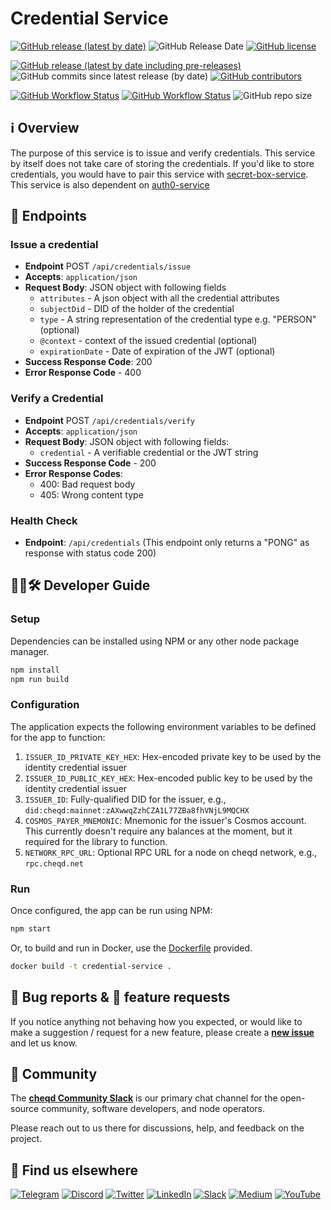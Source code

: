# Credential Service

[![GitHub release (latest by date)](https://img.shields.io/github/v/release/cheqd/credential-service?color=green&label=stable%20release&style=flat-square)](https://github.com/cheqd/credential-service/releases/latest) ![GitHub Release Date](https://img.shields.io/github/release-date/cheqd/credential-service?color=green&style=flat-square) [![GitHub license](https://img.shields.io/github/license/cheqd/credential-service?color=blue&style=flat-square)](https://github.com/cheqd/credential-service/blob/main/LICENSE)

[![GitHub release (latest by date including pre-releases)](https://img.shields.io/github/v/release/cheqd/credential-service?include_prereleases&label=dev%20release&style=flat-square)](https://github.com/cheqd/credential-service/releases/) ![GitHub commits since latest release (by date)](https://img.shields.io/github/commits-since/cheqd/credential-service/latest?style=flat-square) [![GitHub contributors](https://img.shields.io/github/contributors/cheqd/credential-service?label=contributors%20%E2%9D%A4%EF%B8%8F&style=flat-square)](https://github.com/cheqd/credential-service/graphs/contributors)

[![GitHub Workflow Status](https://img.shields.io/github/actions/workflow/status/cheqd/credential-service/dispatch.yml?label=workflows&style=flat-square)](https://github.com/cheqd/credential-service/actions/workflows/dispatch.yml) [![GitHub Workflow Status](https://img.shields.io/github/actions/workflow/status/cheqd/credential-service/codeql.yml?label=CodeQL&style=flat-square)](https://github.com/cheqd/credential-service/actions/workflows/codeql.yml) ![GitHub repo size](https://img.shields.io/github/repo-size/cheqd/credential-service?style=flat-square)

## ℹ️ Overview

The purpose of this service is to issue and verify credentials. This service by itself does not take care of storing the credentials. If you'd like to store credentials, you would have to pair this service with [secret-box-service](https://github.com/cheqd/secret-box-service.git). This service is also dependent on [auth0-service](https://github.com/cheqd/auth0-service)

## 📖 Endpoints

### Issue a credential

- **Endpoint** POST `/api/credentials/issue`
- **Accepts**: `application/json`
- **Request Body**: JSON object with following fields
  - `attributes` - A json object with all the credential attributes
  - `subjectDid` - DID of the holder of the credential
  - `type` - A string representation of the credential type e.g. "PERSON" (optional)
  - `@context` - context of the issued credential (optional)
  - `expirationDate` - Date of expiration of the JWT (optional)
- **Success Response Code**: 200
- **Error Response Code** - 400

### Verify a Credential

- **Endpoint** POST `/api/credentials/verify`
- **Accepts**: `application/json`
- **Request Body**: JSON object with following fields:
  - `credential` - A verifiable credential or the JWT string
- **Success Response Code** - 200
- **Error Response Codes**:
  - 400: Bad request body
  - 405: Wrong content type

### Health Check

- **Endpoint**: `/api/credentials` (This endpoint only returns a "PONG" as response with status code 200)

## 🧑‍💻🛠 Developer Guide

### Setup

Dependencies can be installed using NPM or any other node package manager.

```bash
npm install
npm run build
```

### Configuration

The application expects the following environment variables to be defined for the app to function:

1. `ISSUER_ID_PRIVATE_KEY_HEX`: Hex-encoded private key to be used by the identity credential issuer
2. `ISSUER_ID_PUBLIC_KEY_HEX`: Hex-encoded public key to be used by the identity credential issuer
3. `ISSUER_ID`: Fully-qualified DID for the issuer, e.g., `did:cheqd:mainnet:zAXwwqZzhCZA1L77ZBa8fhVNjL9MQCHX`
4. `COSMOS_PAYER_MNEMONIC`: Mnemonic for the issuer's Cosmos account. This currently doesn't require any balances at the moment, but it required for the library to function.
5. `NETWORK_RPC_URL`: Optional RPC URL for a node on cheqd network, e.g., `rpc.cheqd.net`

### Run

Once configured, the app can be run using NPM:

```bash
npm start
```

Or, to build and run in Docker, use the [Dockerfile](Dockerfile) provided.

```bash
docker build -t credential-service .
```

## 🐞 Bug reports & 🤔 feature requests

If you notice anything not behaving how you expected, or would like to make a suggestion / request for a new feature, please create a [**new issue**](https://github.com/cheqd/credential-service/issues/new/choose) and let us know.

## 💬 Community

The [**cheqd Community Slack**](http://cheqd.link/join-cheqd-slack) is our primary chat channel for the open-source community, software developers, and node operators.

Please reach out to us there for discussions, help, and feedback on the project.

## 🙋 Find us elsewhere

[![Telegram](https://img.shields.io/badge/Telegram-2CA5E0?style=for-the-badge\&logo=telegram\&logoColor=white)](https://t.me/cheqd) [![Discord](https://img.shields.io/badge/Discord-7289DA?style=for-the-badge\&logo=discord\&logoColor=white)](http://cheqd.link/discord-github) [![Twitter](https://img.shields.io/badge/Twitter-1DA1F2?style=for-the-badge\&logo=twitter\&logoColor=white)](https://twitter.com/intent/follow?screen\_name=cheqd\_io) [![LinkedIn](https://img.shields.io/badge/LinkedIn-0077B5?style=for-the-badge\&logo=linkedin\&logoColor=white)](http://cheqd.link/linkedin) [![Slack](https://img.shields.io/badge/Slack-4A154B?style=for-the-badge\&logo=slack\&logoColor=white)](http://cheqd.link/join-cheqd-slack) [![Medium](https://img.shields.io/badge/Medium-12100E?style=for-the-badge\&logo=medium\&logoColor=white)](https://blog.cheqd.io) [![YouTube](https://img.shields.io/badge/YouTube-FF0000?style=for-the-badge\&logo=youtube\&logoColor=white)](https://www.youtube.com/channel/UCBUGvvH6t3BAYo5u41hJPzw/)

